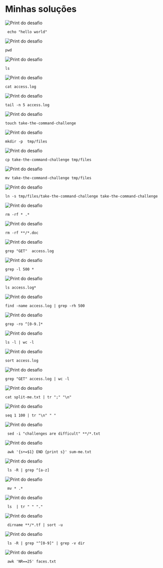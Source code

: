 
# Minhas soluções
![Print do desafio](prints/1.png)
```shell
 echo "hello world"
```  
![Print do desafio](prints/2.png)
```shell
pwd
```  
![Print do desafio](prints/3.png)
```shell
ls 
``` 
![Print do desafio](prints/4.png)
```shell
cat access.log 
``` 
![Print do desafio](prints/5.png)
```shell
tail -n 5 access.log  
```
![Print do desafio](prints/6.png)
```shell
touch take-the-command-challenge 
```
![Print do desafio](prints/7.png)
```shell
mkdir -p  tmp/files  
```
![Print do desafio](prints/8.png)
```shell
cp take-the-command-challenge tmp/files 
```
![Print do desafio](prints/9.png)
```shell
mv take-the-command-challenge tmp/files  
```
![Print do desafio](prints/10.png)
```shell
ln -s tmp/files/take-the-command-challenge take-the-command-challenge
```
![Print do desafio](prints/11.png)
```shell
rm -rf * .*
```
![Print do desafio](prints/12.png)
```shell
rm -rf **/*.doc 
```
![Print do desafio](prints/13.png)
```shell
grep "GET"  access.log 
```
![Print do desafio](prints/14.png)
```shell
grep -l 500 * 
```
![Print do desafio](prints/15.png)
```shell
ls access.log*
```
![Print do desafio](prints/16.png)
```shell
find -name access.log | grep -rh 500
```
![Print do desafio](prints/17.png)
```shell
grep -ro ^[0-9.]*
```
![Print do desafio](prints/18.png)
```shell
ls -l | wc -l
```
![Print do desafio](prints/19.png)
```shell
sort access.log
```
![Print do desafio](prints/20.png)
```shell
grep "GET" access.log | wc -l
```
![Print do desafio](prints/21.png)
```shell
cat split-me.txt | tr ";" "\n"
```
![Print do desafio](prints/22.png)
```shell
seq 1 100 | tr "\n" " " 
```
![Print do desafio](prints/23.png)
```shell
 sed -i "challenges are difficult" **/*.txt
```
![Print do desafio](prints/24.png)
```shell
 awk '{s+=$1} END {print s}' sum-me.txt 
```
![Print do desafio](prints/25.png)
```shell
 ls -R | grep ^[a-z] 
```
![Print do desafio](prints/26.png)
```shell
 mv * .* 
```
![Print do desafio](prints/27.png)
```shell
 ls  | tr " " "." 
```
![Print do desafio](prints/28.png)
```shell
 dirname **/*.tf | sort -u 
```
![Print do desafio](prints/29.png)
```shell
 ls -R | grep "^[0-9]" | grep -v dir  
```
![Print do desafio](prints/30.png)
```shell
 awk 'NR==25' faces.txt  
```